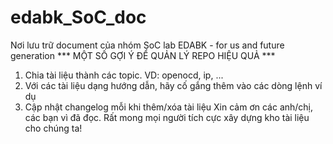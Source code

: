 # edabk_SoC_doc
Nơi lưu trữ document của nhóm SoC lab EDABK - for us and future generation
*** MỘT SỐ GỢI Ý ĐỂ QUẢN LÝ REPO HIỆU QUẢ ***
1. Chia tài liệu thành các topic. VD: openocd, ip, ...
2. Với các tài liệu dạng hướng dẫn, hãy cố gắng thêm vào các dòng lệnh ví dụ
3. Cập nhật changelog mỗi khi thêm/xóa tài liệu
   Xin cảm ơn các anh/chị, các bạn vì đã đọc. Rất mong mọi người tích cực xây dựng kho tài liệu cho chúng ta!
